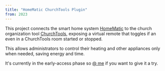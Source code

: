 ```yaml
---
title: "HomeMatic ChurchTools Plugin"
from: 2023
---
```


This project connects the smart home system 
[HomeMatic](https://homematic-ip.com) to the church organization tool 
[ChurchTools](https://www.church.tools), exposing a virtual remote that toggles
if an even in a ChurchTools room started or stopped.

This allows administrators to control their heating and other appliances only
when needed, saving energy and time.

It's currently in the early-access phase so [@ me](/contact) if you want to give
it a try.
